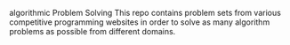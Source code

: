 algorithmic Problem Solving
This repo contains problem sets from various competitive programming websites in order to solve as many algorithm problems as possible from different domains.

